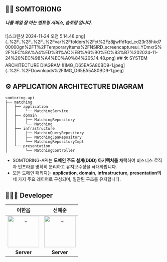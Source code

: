 ## 👋🏻 SOMTORIONG 
<h5>나를 제일 잘 아는 멘토링 서비스, 솜토링 입니다.</h5>
![스크린샷 2024-11-24 오전 5.14.48.png](..%2F..%2F..%2F..%2Fvar%2Ffolders%2Fct%2Fz8jjwffd1qd_cd23r35hkd700000gn%2FT%2FTemporaryItems%2FNSIRD_screencaptureui_YDmxrS%2F%EC%8A%A4%ED%81%AC%EB%A6%B0%EC%83%B7%202024-11-24%20%EC%98%A4%EC%A0%84%205.14.48.png)
## 🛠️ SYSTEM ARCHITECTURE DIAGRAM
![IMG_D65EA5A80BD9-1.jpeg](..%2F..%2FDownloads%2FIMG_D65EA5A80BD9-1.jpeg)

## ⚙️ APPLICATION ARCHITECTURE DIAGRAM

```
somtoring-api
├── matching
│   ├── application
│   │    └── MatchingService
│   ├── domain
│   │    ├── MatchingRepository
│   │    └── Matching
│   ├── infrastructure
│   │    ├── MatchinQueryRepository
│   │    ├── MatchingJpaRepository
│   │    └── MatchingRepositoryImpl
│   └── presentation
│        └── MatchingController
```
- SOMTORING-API는 **도메인 주도 설계(DDD) 아키텍처를** 채택하여 비즈니스 로직과 인프라를 명확히 분리하고 유지보수성을 극대화합니다.
- 모든 도메인 패키지는 **application**, **domain**, **infrastructure**, **presentation의** 네 가지 주요 레이어로 구성되며, 일관된 구조를 유지합니다.

## 👨🏻‍💻 Developer
<div align=center>

| 이한음 |                                                                 신예준                                                                  |
|:---:|:------------------------------------------------------------------------------------------------------------------------------------:|
|  <a href="https://github.com/LeeHanEum"> <img src="https://avatars.githubusercontent.com/u/103233513?v=4" width=100px alt="_"/> </a> | <a href="https://github.com/y22jun"> <img src="https://avatars.githubusercontent.com/u/151177624?v=4" width=100px alt="_"/> </a> |
| **Server** |                                                              **Server**                                                              |

</div>